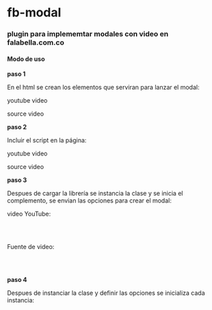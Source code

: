 # fb-modal #

### plugin para implememtar modales con video en falabella.com.co ###
 
#### **Modo de uso** ####

**paso 1**

En el html se crean los elementos que serviran para lanzar el modal:


<body>
    <p class="modal1">youtube video</p>   
    <p class="modal2">source video</p>
<body>



**paso 2**

Incluir el script en la página:



<body>
    <p class="modal1">youtube video</p>   
    <p class="modal2">source video</p>
    <script src="../fb-modal.min.js"></script>
<body>



**paso 3**

Despues de cargar la librería se instancia la clase y se inicia el complemento, se envian las opciones para crear el modal:

video YouTube:

<pre>
    <script type="text/javascript">
        const modalVideo1 = new Modal({
            domElement: 'modal1',
            elementType:'youtube',
            source: 'https://www.youtube.com/embed/tgbNymZ7vqY?autoplay=1',
            background: '#aad500',
            opacity: .95,
            width: 600,
            height: 300
        })
    </script>
</pre>


Fuente de video:

<pre>
    <script type="text/javascript">
        const modalVideo2 = new Modal({
            domElement: 'modal2',
            elementType: 'video',
            source: 'https://www.w3schools.com/html/mov_bbb.mp4',
            background: '#e4022d',
            opacity: .70
        })
    </script>
</pre>



**paso 4**

Despues de instanciar la clase y definir las opciones se inicializa cada instancia:

<pre>
    <script type="text/javascript">
        modalVideo1.init()
        modalVideo2.init()
    </script>
</pre>
